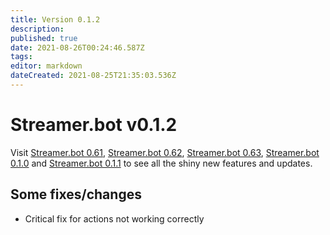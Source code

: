 ```yaml
---
title: Version 0.1.2
description: 
published: true
date: 2021-08-26T00:24:46.587Z
tags: 
editor: markdown
dateCreated: 2021-08-25T21:35:03.536Z
---
```


# Streamer.bot v0.1.2

Visit [Streamer.bot 0.61](Version-0.61), [Streamer.bot 0.62](Version-0.62), [Streamer.bot 0.63](Version-0.63), [Streamer.bot 0.1.0](Version-0.1.0) and [Streamer.bot 0.1.1](Version-0.1.1) to see all the shiny new features and updates.

## Some fixes/changes

* Critical fix for actions not working correctly